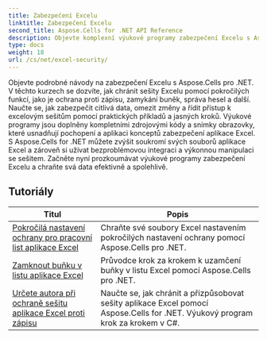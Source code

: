 ```yaml
---
title: Zabezpečení Excelu
linktitle: Zabezpečení Excelu
second_title: Aspose.Cells for .NET API Reference
description: Objevte komplexní výukové programy zabezpečení Excelu s Aspose.Cells pro .NET. Chraňte své soubory Excel a řiďte přístup k citlivým datům.
type: docs
weight: 18
url: /cs/net/excel-security/
---
```

Objevte podrobné návody na zabezpečení Excelu s Aspose.Cells pro .NET. V těchto kurzech se dozvíte, jak chránit sešity Excelu pomocí pokročilých funkcí, jako je ochrana proti zápisu, zamykání buněk, správa hesel a další. Naučte se, jak zabezpečit citlivá data, omezit změny a řídit přístup k excelovým sešitům pomocí praktických příkladů a jasných kroků. Výukové programy jsou doplněny kompletními zdrojovými kódy a snímky obrazovky, které usnadňují pochopení a aplikaci konceptů zabezpečení aplikace Excel. S Aspose.Cells for .NET můžete zvýšit soukromí svých souborů aplikace Excel a zároveň si užívat bezproblémovou integraci a výkonnou manipulaci se sešitem. Začněte nyní prozkoumávat výukové programy zabezpečení Excelu a chraňte svá data efektivně a spolehlivě.

## Tutoriály 
| Titul | Popis |
| --- | --- |
| [Pokročilá nastavení ochrany pro pracovní list aplikace Excel](./advanced-protection-settings-for-excel-worksheet/) | Chraňte své soubory Excel nastavením pokročilých nastavení ochrany pomocí Aspose.Cells pro .NET. |  
| [Zamknout buňku v listu aplikace Excel](./lock-cell-in-excel-worksheet/) | Průvodce krok za krokem k uzamčení buňky v listu Excel pomocí Aspose.Cells pro .NET. |  
| [Určete autora při ochraně sešitu aplikace Excel proti zápisu](./specify-author-while-write-protecting-excel-workbook/) | Naučte se, jak chránit a přizpůsobovat sešity aplikace Excel pomocí Aspose.Cells for .NET. Výukový program krok za krokem v C#. |  